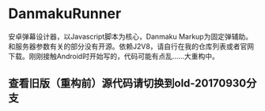 # DanmakuRunner
安卓弹幕设计器，以Javascript脚本为核心，Danmaku Markup为固定弹辅助。和服务器参数有关的部分没有开源。依赖J2V8，请自行在我的仓库列表或者官网下载。刚刚接触Android时开始写的，代码可能有点乱……大重构中。

## 查看旧版（重构前）源代码请切换到old-20170930分支
